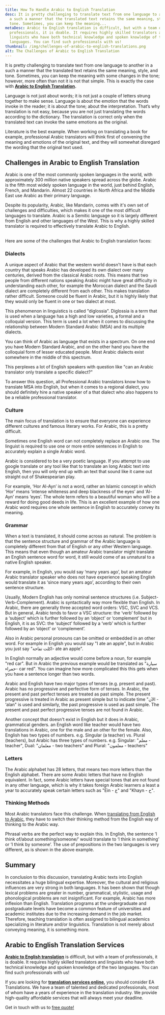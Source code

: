 ```yaml
---
title: How To Handle Arabic to English Translation
desc: It is pretty challenging to translate text from one language to another in
  a such a manner that the translated text retains the same meaning, style, and
  tone. Sometimes, you can keep the meaning...
metaDesc: Arabic to English translation is difficult, but with a team of
  professionals, it is doable. It requires highly skilled translators and
  linguists who have both technical knowledge and spoken knowledge of the two
  languages. You can find such professionals with us!
thumbnail: /img/chellenges-of-arabic-to-english-translations.png
alt: The Challenges of Arabic to English Translation
---
```

<!--StartFragment-->

It is pretty challenging to translate text from one language to another in a such a manner that the translated text retains the same meaning, style, and tone. Sometimes, you can keep the meaning with some changes in the tone; however, more often than not it is not that simple. This is exactly the case with **[Arabic to English Translation](https://englisharabictranslations.com/translation-services/).**

Language is not just about words; it is not just a couple of letters strung together to make sense. Language is about the emotion that the words invoke in the reader; it is about the tone; about the interpretation. That’s why translation is not easy, because you are not just translating the words according to the dictionary. The translation is correct only when the translated text can invoke the same emotions as the original.

Literature is the best example. When working on translating a book for example, professional Arabic translators will think first of convening the meaning and emotions of the original text, and they will somewhat disregard the wording that the original text used.

## Challenges in A**rabic to English Translation**

Arabic is one of the most commonly spoken languages in the world, with approximately 300 million native speakers spread across the globe. Arabic is the fifth most widely spoken language in the world, just behind English, French, and Mandarin. Almost 22 countries in North Africa and the Middle East use Arabic as their primary language.

Despite its popularity, Arabic, like Mandarin, comes with it's own set of challenges and difficulties, which makes it one of the most difficult languages to translate. Arabic is a Semitic language so it is largely different from English and other languages of the West. This is why a highly skilled translator is required to effectively translate Arabic to English.

\
Here are some of the challenges that Arabic to English translation faces:

### Dialects

A unique aspect of Arabic that the western world doesn't have is that each country that speaks Arabic has developed its own dialect over many centuries, derived from the classical Arabic roots. This means that two people from different nations speaking Arabic might have great difficulty in understanding each other, for example the Moroccan dialect and the Saudi dialect are completely different from each other. This makes translation rather difficult. Someone could be fluent in Arabic, but it is highly likely that they would only be fluent in one or two dialect at most.

This phenomenon in linguistics is called "diglossia". Diglossia is a term that is used when a language has a high and low varieties, a formal and a colloquial version. This term is used a lot when it comes to discussing the relationship between Modern Standard Arabic (MSA) and its multiple dialects.

You can think of Arabic as language that exists in a spectrum. On one end you have Modern Standard Arabic, and on the other hand you have the colloquial form of lesser educated people. Most Arabic dialects exist somewhere in the middle of this spectrum.

This perplexes a lot of English speakers with question like "can an Arabic translator only translate a specific dialect?"

To answer this question, all Professional Arabic translators know how to translate MSA into English, but when it comes to a regional dialect, you should definitely hire a native speaker of a that dialect who also happens to be a reliable professional translator. 

### Culture

The main focus of translation is to ensure that everyone can experience different cultures and famous literary works. For Arabic, this is a pretty difficult.

Sometimes one English word can not completely replace an Arabic one. The linguist is required to use one or more entire sentences in English to accurately explain a single Arabic word.

Arabic is considered to be a very poetic language. If you attempt to use google translate or any tool like that to translate an long Arabic text into English, then you will only end up with an text that sound like it came out straight out of Shakespearian play.

For example, ‘Hor Al-Ayn’ is not a word, rather an Islamic concept in which ‘Hor’ means ‘intense whiteness and deep blackness of the eyes’ and ‘Al-Ayn’ means ‘eyes’. The whole term refers to a beautiful woman who will be a reward for doing good deeds in life. This is an excellent example of how one Arabic word requires one whole sentence in English to accurately convey its meaning.

### Grammar

When a text is translated, it should come across as natural. The problem is that the sentence structure and grammar of the Arabic language is completely different from that of English or any other Western language. This means that even though an amateur Arabic translator might translate an English sentence word for word, it still would come of as unnatural to a native English speaker.

For example, in English, you would say ‘many years ago’, but an amateur Arabic translator speaker who does not have experience speaking English would translate it as ‘since many years ago’, according to their own sentence structure.

Usually, Modern English has only nominal sentence structures (i.e. Subject-Verb-Complement). Arabic is syntactically way more flexible than English. In Arabic, there are generally three accepted word orders: VSC, SVC and VCS. But in general, Arabic tends to favor a VSC structure: the ‘verb’ followed by a ‘subject’ which is further followed by an ‘object’ or ‘complement’ but in English, it is as SVC: the ‘subject’ followed by a ‘verb’ which is further followed by an ‘object’ or ‘complement’. 

Also in Arabic personal pronouns can be omitted or embedded in an other word. For example in English you would say "I ate an apple", but in Arabic you just say "اكلت تفاحة- ate an apple". 

In English normally an adjective would come before a noun, for example "red car". But in Arabic the previous example would be translated as "سيارة حمراء- car red". You can imagine how more complicated this this gets when you have a sentence longer than two words.

Arabic and English have two major types of tenses (e.g. present and past). Arabic has no progressive and
perfective form of tenses. In Arabic, the present and past perfect tenses are treated as past simple. The present progressive is treated in Arabic as present simple but to indicate time "الآن - ‘alan" is used and similarly, the past progressive is used as past simple. The present and past perfect progressive tenses are not found in Arabic.

Another concept that doesn't exist in English but it does in Arabic, grammatical genders. an English word like teacher would have two translations in Arabic, one for the male and an other for the female. Also, English has two types of numbers. e.g. Singular (a teacher) vs. Plural (teachers), but Arabic has three types of numbers. e.g. Singular: "معلم - teacher", Dual: "معلمان - two teachers" and Plural: "معلمون - teachers"

### Letters

The Arabic alphabet has 28 letters, that means two more letters than the English alphabet. There are some Arabic letters that have no English equivalent. In fact, some Arabic letters have special tones that are not found in any other language, which is why it takes foreign Arabic learners a least a year to accurately speak certain letters such as "Ein - ع" and "Khayn - خ".

### Thinking Methods

Most Arabic translators face this challenge. When [translating from English to Arabic](https://englisharabictranslations.com/blog/challenges-of-translating-english-to-arabic/), they have to switch their thinking method from the English way of thinking to the Arabic way.

Phrasal verbs are the perfect way to explain this. In English, the sentence ‘I think of/about something/someone/’ would translate to ‘I think in something’ or ‘I think by someone’. The use of prepositions in the two languages is very different, as is shown in the above example.

## Summary

In conclusion to this discussion, translating Arabic texts into English necessitates a huge bilingual expertise. Moreover, the cultural and religious influences are very strong in both languages. It has been shown that though lexical problems are greater in number, grammatical, stylistic, usage and phonological problems are not insignificant. For example, Arabic has more inflexion than English. Translation programs at the undergraduate and postgraduate levels have become a common feature of universities and academic institutes due to the increasing demand in the job market. Therefore, teaching translation is often assigned to bilingual academics specializing in literature and/or linguistics. Translation is not merely about conveying meaning, it is something more. 

## Arabic to English Translation Services

**[Arabic to English translation](https://englisharabictranslations.com/translation-services/)** is difficult, but with a team of professionals, it is doable. It requires highly skilled translators and linguists who have both technical knowledge and spoken knowledge of the two languages. You can find such professionals with us!

If you are looking for **[translation services online](https://englisharabictranslations.com/translation-services/),** you should consider EA Translations. We have a team of talented and dedicated professionals, most of whom have a years of experience in the translation industry. We provide high-quality affordable services that will always meet your deadline. 

Get in touch with us to [free quote!](https://englisharabictranslations.com/)

<!--EndFragment-->